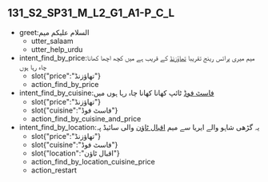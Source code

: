 ## 131_S2_SP31_M_L2_G1_A1-P_C_L
* greet:السلام علیکم میم
	- utter_salaam
	- utter_help_urdu
* intent_find_by_price:میم میری پرائس رینج تقریبا [تھاؤزنڈ](price) کے قریب ہے میں کچھ اچھا کھانا چاہ رہا ہوں
	- slot{"price":"تھاؤزنڈ"}
	- action_find_by_price
* intent_find_by_cuisine:[فاسٹ فوڈ](cuisine) ٹائپ کھانا کھانا چاہ رہا ہوں میں
	- slot{"price":"تھاؤزنڈ"}
	- slot{"cuisine":"فاسٹ فوڈ"}
	- action_find_by_cuisine_and_price
* intent_find_by_location:یہ گڑھی شاہو والے ایریا سے میم [اقبال ٹاؤن](location) والی سائیڈ پہ
	- slot{"price":"تھاؤزنڈ"}
	- slot{"cuisine":"فاسٹ فوڈ"}
	- slot{"location":"اقبال ٹاؤن"}
	- action_find_by_location_cuisine_price
	- action_restart